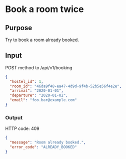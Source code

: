 # Book a room twice

## Purpose

Try to book a room already booked.

## Input

POST method to /api/v1/booking

```json
{
  "hostel_id": 1,
  "room_id": "46da9f48-ea47-4d9d-9f4b-52b5e56f4e2e",
  "arrival": "2020-01-01",
  "departure": "2020-01-02",
  "email": "foo.bar@example.com"
}
```

### Output

HTTP code: 409

```json
{
  "message": "Room already booked.",
  "error_code": "ALREADY_BOOKED"
}
```